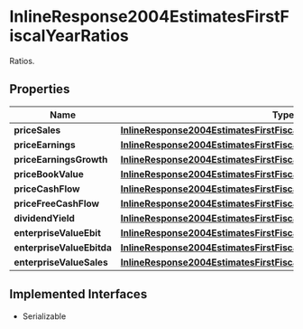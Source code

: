 

# InlineResponse2004EstimatesFirstFiscalYearRatios

Ratios.

## Properties

Name | Type | Description | Notes
------------ | ------------- | ------------- | -------------
**priceSales** | [**InlineResponse2004EstimatesFirstFiscalYearRatiosPriceSales**](InlineResponse2004EstimatesFirstFiscalYearRatiosPriceSales.md) |  |  [optional]
**priceEarnings** | [**InlineResponse2004EstimatesFirstFiscalYearRatiosPriceEarnings**](InlineResponse2004EstimatesFirstFiscalYearRatiosPriceEarnings.md) |  |  [optional]
**priceEarningsGrowth** | [**InlineResponse2004EstimatesFirstFiscalYearRatiosPriceEarningsGrowth**](InlineResponse2004EstimatesFirstFiscalYearRatiosPriceEarningsGrowth.md) |  |  [optional]
**priceBookValue** | [**InlineResponse2004EstimatesFirstFiscalYearRatiosPriceBookValue**](InlineResponse2004EstimatesFirstFiscalYearRatiosPriceBookValue.md) |  |  [optional]
**priceCashFlow** | [**InlineResponse2004EstimatesFirstFiscalYearRatiosPriceCashFlow**](InlineResponse2004EstimatesFirstFiscalYearRatiosPriceCashFlow.md) |  |  [optional]
**priceFreeCashFlow** | [**InlineResponse2004EstimatesFirstFiscalYearRatiosPriceFreeCashFlow**](InlineResponse2004EstimatesFirstFiscalYearRatiosPriceFreeCashFlow.md) |  |  [optional]
**dividendYield** | [**InlineResponse2004EstimatesFirstFiscalYearRatiosDividendYield**](InlineResponse2004EstimatesFirstFiscalYearRatiosDividendYield.md) |  |  [optional]
**enterpriseValueEbit** | [**InlineResponse2004EstimatesFirstFiscalYearRatiosEnterpriseValueEbit**](InlineResponse2004EstimatesFirstFiscalYearRatiosEnterpriseValueEbit.md) |  |  [optional]
**enterpriseValueEbitda** | [**InlineResponse2004EstimatesFirstFiscalYearRatiosEnterpriseValueEbitda**](InlineResponse2004EstimatesFirstFiscalYearRatiosEnterpriseValueEbitda.md) |  |  [optional]
**enterpriseValueSales** | [**InlineResponse2004EstimatesFirstFiscalYearRatiosEnterpriseValueSales**](InlineResponse2004EstimatesFirstFiscalYearRatiosEnterpriseValueSales.md) |  |  [optional]


## Implemented Interfaces

* Serializable


